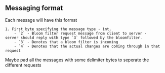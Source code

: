 ## Messaging format

Each message will have this format
```
1. First byte specifying the message type - int.
    - `2` - Bloom filter request message from client to server - server should reply with type `3` followed by the bloomfilter.
    - `3` - Denotes that a bloom filter is incoming
    - `4` - Denotes that the actual changes are coming through in that request

```

Maybe pad all the messages with some delimiter bytes to seperate the different requests
